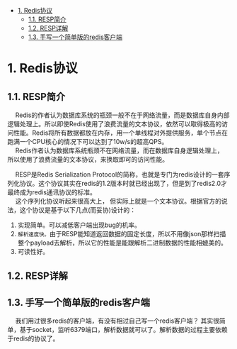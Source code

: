 
<!-- TOC -->

- [1. Redis协议](#1-redis协议)
    - [1.1. RESP简介](#11-resp简介)
    - [1.2. RESP详解](#12-resp详解)
    - [1.3. 手写一个简单版的redis客户端](#13-手写一个简单版的redis客户端)

<!-- /TOC -->

# 1. Redis协议
## 1.1. RESP简介  
<!-- 
http://www。jwsblog。com/archives/74。html
https://blog。csdn。net/mango_love/article/details/106557576

-->
&emsp; Redis的作者认为数据库系统的瓶颈一般不在于网络流量，而是数据库自身内部逻辑处理上。所以即使Redis使用了浪费流量的文本协议，依然可以取得极高的访问性能。Redis将所有数据都放在内存，用一个单线程对外提供服务，单个节点在跑满一个CPU核心的情况下可以达到了10w/s的超高QPS。  
&emsp; Redis作者认为数据库系统瓶颈不在网络流量，而在数据库自身逻辑处理上， 所以使用了浪费流量的文本协议，来换取即可的访问性能。  

&emsp; RESP是Redis Serialization Protocol的简称，也就是专门为redis设计的一套序列化协议。这个协议其实在redis的1.2版本时就已经出现了，但是到了redis2.0才最终成为redis通讯协议的标准。  
&emsp; 这个序列化协议听起来很高大上， 但实际上就是一个文本协议。根据官方的说法，这个协议是基于以下几点(而妥协)设计的：  
1. 实现简单。可以减低客户端出现bug的机率。  
2. `解析速度快。`由于RESP能知道返回数据的固定长度，所以不用像json那样扫描整个payload去解析，所以它的性能是能跟解析二进制数据的性能相媲美的。  
3. 可读性好。  

## 1.2. RESP详解


## 1.3. 手写一个简单版的redis客户端  
<!-- 
redis通讯协议(RESP )是什么
https://juejin。cn/post/6844903955235864589

https://cloud。tencent。com/developer/article/1403344
-->

&emsp; 我们用过很多redis的客户端，有没有相过自己写一个redis客户端？ 其实很简单，基于socket，监听6379端口，解析数据就可以了。解析数据的过程主要依赖于redis的协议了。   


